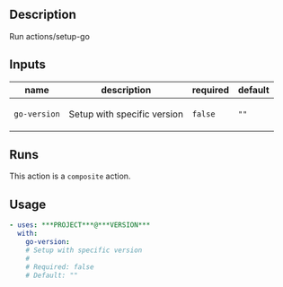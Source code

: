 ## Description

Run actions/setup-go

## Inputs

| name | description | required | default |
| --- | --- | --- | --- |
| `go-version` | <p>Setup with specific version</p> | `false` | `""` |


## Runs

This action is a `composite` action.

## Usage

```yaml
- uses: ***PROJECT***@***VERSION***
  with:
    go-version:
    # Setup with specific version
    #
    # Required: false
    # Default: ""
```



